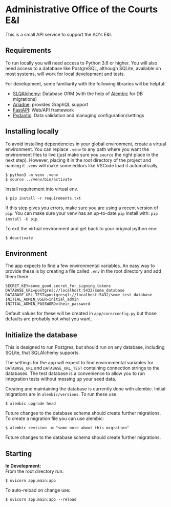 # Administrative Office of the Courts E&I

This is a small API service to support the AO's E&I.

## Requirements  
To run locally you will need access to Python 3.6 or higher. You will also need access to a database like PostgreSQL, although SQLite, available on most systems, will work for local development and tests.

For development, some familiarity with the following libraries will be helpful:
- [SLQAlchemy](https://www.sqlalchemy.org): Database ORM (with the help of [Alembic](https://alembic.sqlalchemy.org/en/latest/) for DB migrations)
- [Ariadne](https://ariadne.readthedocs.io/en/0.3.0/): provides GraphQL support
- [FastAPI](https://fastapi.tiangolo.com): Web/API framework
- [Pydantic](https://pydantic-docs.helpmanual.io): Data validation and managing configuration/settings


## Installing locally  
To avoid installing dependencies in your global environment, create a virtual environment. You can replace `.venv` to any path where you want the environment files to live (just make sure you `source` the right place in the next step). However, placing it in the root directory of the project and naming it `.venv` will make some editors like VSCode load it automatically. 

```console
$ python3 -m venv .venv
$ source ../venv/bin/activate
```

Install requirement into virtual env. 

```console
$ pip install -r requirements.txt
```

If this step gives you errors, make sure you are using a recent version of `pip`. You can make sure your venv has an up-to-date `pip` install with: `pip install -U pip`. 

To exit the virtual environment and get back to your original python env:

```console
$ deactivate
```

## Environment

The app expects to find a few environmental variables. An easy way to provide these is by creating a file called `.env` in the root directory and add them there. 

    SECRET_KEY=some_good_secret_for_signing_tokens
    DATABASE_URL=postgres://localhost:5432/some_database
    DATABASE_URL_TEST=postgresql://localhost:5432/some_test_database
    INITIAL_ADMIN_USER=initial_admin
    INITIAL_ADMIN_PASSWORD=their_password

Default values for these will be created in `app/core/config.py` but those defaults are probably not what you want.
## Initialize the database

This is designed to run Postgres, but should run on any database, including SQLite, that SQLAlchemy supports. 

The settings for the app will expect to find environmental variables for `DATABASE_URL` and `DATABASE_URL_TEST` containing connection strings to the databases. The test database is a convenience to allow you to run integration tests without messing up your seed data.

Creating and maintaining the database is currently done with alembic. Initial migrations are in `alembic/versions`. To run these use:

```console
$ alembic upgrade head
```

Future changes to the database schema should create further migrations. To create a migration file you can use alembic:

```console
$ alembic revision -m "some note about this migration"
```

Future changes to the database schema should create further migrations. 

## Starting

**In Development:**  
From the root directory run:

```console
$ uvicorn app.main:app
```

To auto-reload on change use:

```console
$ uvicorn app.main:app --reload
```
